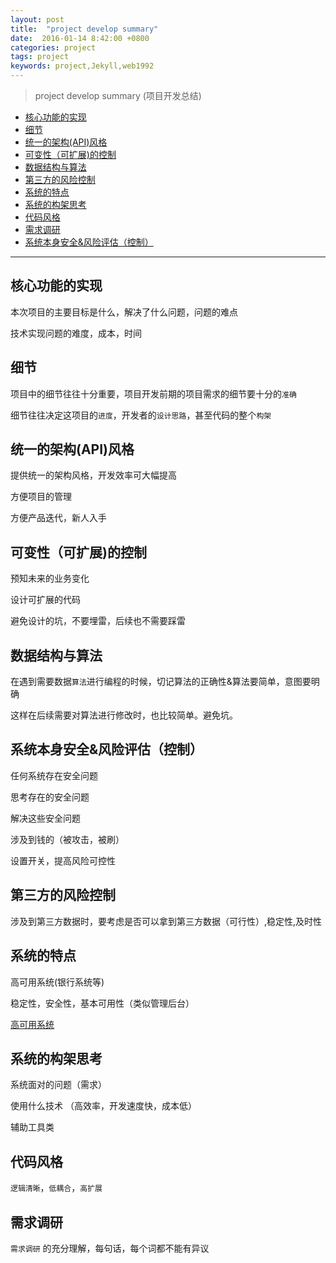 ```yaml
---
layout: post
title:  "project develop summary"
date:  2016-01-14 8:42:00 +0800
categories: project
tags: project
keywords: project,Jekyll,web1992
---
```



> project develop summary (项目开发总结)
> 

- [核心功能的实现](#v1)
- [细节](#v2)
- [统一的架构(API)风格](#v3)
- [可变性（可扩展)的控制](#v4)
- [数据结构与算法](#v5)
- [第三方的风险控制](#v6)
- [系统的特点](#v7)
- [系统的构架思考](#v8)
- [代码风格](#v9)
- [需求调研](#v10)
- [系统本身安全&风险评估（控制）](#v11)

<!--more-->

-------------

核心功能的实现 <a name="v1">&nbsp;</a>
----

本次项目的主要目标是什么，解决了什么问题，问题的难点

技术实现问题的难度，成本，时间




细节 <a name="v2">&nbsp;</a>
---

项目中的细节往往十分重要，项目开发前期的项目需求的细节要十分的`准确`

细节往往决定这项目的`进度`，开发者的`设计思路`，甚至代码的整个`构架`




统一的架构(API)风格 <a name="v3"></a>
---

提供统一的架构风格，开发效率可大幅提高

方便项目的管理

方便产品迭代，新人入手



可变性（可扩展)的控制 <a name="v4"></a>
---

预知未来的业务变化

设计可扩展的代码

避免设计的坑，不要埋雷，后续也不需要踩雷



数据结构与算法 <a name="v5"></a>
---

在遇到需要数据`算法`进行编程的时候，切记算法的正确性&算法要简单，意图要明确

这样在后续需要对算法进行修改时，也比较简单。避免坑。


系统本身安全&风险评估（控制）<a name="v11"></a>
---

任何系统存在安全问题

思考存在的安全问题

解决这些安全问题

涉及到钱的（被攻击，被刷）

设置开关，提高风险可控性


第三方的风险控制 <a name="v6"></a>
---

涉及到第三方数据时，要考虑是否可以拿到第三方数据（可行性）,稳定性,及时性


系统的特点<a name="v7"></a>
---

高可用系统(银行系统等)

稳定性，安全性，基本可用性（类似管理后台）

[高可用系统](http://coolshell.cn/articles/17459.html#more-17459)


系统的构架思考<a name="v8"></a>
---

系统面对的问题（需求）

使用什么技术 （高效率，开发速度快，成本低）

辅助工具类


代码风格<a name="v9" id="v10"></a>
---

`逻辑清晰`，`低耦合`，`高扩展`


需求调研<a name="v10" id="v10"></a>
---

`需求调研` 的充分理解，每句话，每个词都不能有异议



[#v1]:v1
[#v2]:v2
[#v3]:v3
[#v4]:v4
[#v5]:v5
[#v6]:v6
[#v7]:v7
[#v8]:v8
[#v9]:v9
[#v10]:v10
[#v11]:v11


